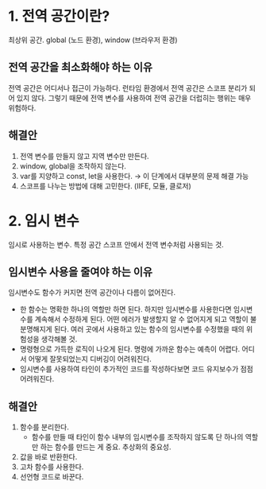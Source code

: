 # 1. 전역 공간이란?

최상위 공간. global (노드 환경), window (브라우저 환경)

## 전역 공간을 최소화해야 하는 이유

전역 공간은 어디서나 접근이 가능하다. 런타임 환경에서 전역 공간은 스코프 분리가 되어 있지 않다. 그렇기 때문에 전역 변수를 사용하여 전역 공간을 더럽히는 행위는 매우 위험하다.

## 해결안

1. 전역 변수를 만들지 않고 지역 변수만 만든다.
2. window, global을 조작하지 않는다.
3. var를 지양하고 const, let을 사용한다. → 이 단계에서 대부분의 문제 해결 가능
4. 스코프를 나누는 방법에 대해 고민한다. (IIFE, 모듈, 클로저)

# 2. 임시 변수

임시로 사용하는 변수. 특정 공간 스코프 안에서 전역 변수처럼 사용되는 것.

## 임시변수 사용을 줄여야 하는 이유

임시변수도 함수가 커지면 전역 공간이나 다름이 없어진다.

- 한 함수는 명확한 하나의 역할만 하면 된다. 하지만 임시변수를 사용한다면 임시변수를 계속해서 수정하게 된다. 어떤 에러가 발생할지 알 수 없어지게 되고 역할이 불분명해지게 된다. 여러 곳에서 사용하고 있는 함수의 임시변수를 수정했을 때의 위험성을 생각해볼 것.
- 명령형으로 가득한 로직이 나오게 된다. 명령에 가까운 함수는 예측이 어렵다. 어디서 어떻게 잘못되었는지 디버깅이 어려워진다.
- 임시변수를 사용하여 타인이 추가적인 코드를 작성하다보면 코드 유지보수가 점점 어려워진다.

## 해결안

1. 함수를 분리한다.
   - 함수를 만들 때 타인이 함수 내부의 임시변수를 조작하지 않도록 단 하나의 역할만 하는 함수를 만드는 게 중요. 추상화의 중요성.
2. 값을 바로 반환한다.
3. 고차 함수를 사용한다.
4. 선언형 코드로 바꾼다.
